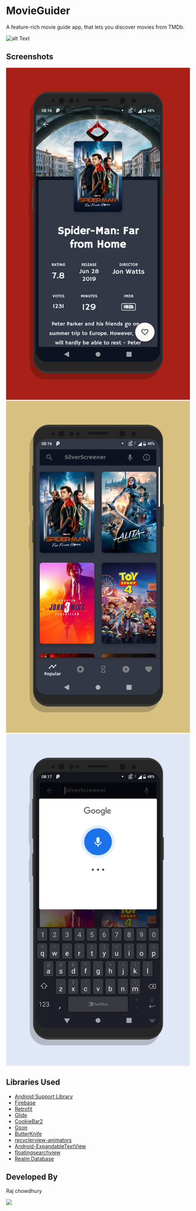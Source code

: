
# MovieGuider

A feature-rich movie guide app, that lets you discover movies from TMDb.

![alt Text](https://forthebadge.com/images/badges/built-for-android.svg)

## Screenshots

![alt text](https://raw.githubusercontent.com/bapspatil/SilverScreener/master/design/screen2.png)
![alt text](https://raw.githubusercontent.com/bapspatil/SilverScreener/master/design/screen1.png)
![alt text](https://raw.githubusercontent.com/bapspatil/SilverScreener/master/design/screen5.png)

## Libraries Used

* [Android Support Library](https://developer.android.com/topic/libraries/support-library/)
* [Firebase](https://firebase.google.com/)
* [Retrofit](https://github.com/square/retrofit/)
* [Glide](https://github.com/bumptech/glide/)
* [CookieBar2](https://github.com/AviranAbady/CookieBar2)
* [Gson](https://github.com/google/gson/)
* [ButterKnife](https://github.com/JakeWharton/butterknife)
* [recyclerview-animators](https://github.com/wasabeef/recyclerview-animators/)
* [Android-ExpandableTextView](https://github.com/Blogcat/Android-ExpandableTextView)
* [floatingsearchview](https://github.com/arimorty/floatingsearchview)
* [Realm Database](http://realm.io/)

## Developed By

Raj chowdhury

<img src="https://avatars2.githubusercontent.com/u/30806882?s=460&v=4" width="12%">

